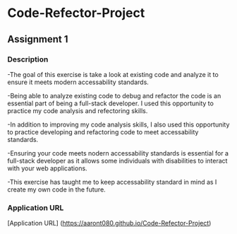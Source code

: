 # Code-Refector-Project

## Assignment 1

### Description

-The goal of this exercise is take a look at existing code and analyze it to ensure it meets modern accessability standards.

-Being able to analyze existing code to debug and refactor the code is an essential part of being a full-stack developer. I used this opportunity to practice my code analysis and refectoring skills.

-In addition to improving my code analysis skills, I also used this opportunity to practice developing and refactoring code to meet accessability standards. 

-Ensuring your code meets nodern accessability standards is essential for a full-stack developer as it allows some individuals with disabilities to interact with your web applications.

-This exercise has taught me to keep accessability standard in mind as I create my own code in the future.

### Application URL

[Application URL] (https://aaront080.github.io/Code-Refector-Project)





